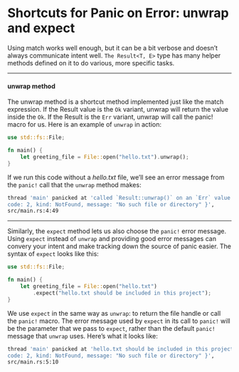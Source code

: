 # Shortcuts for Panic on Error: unwrap and expect

Using match works well enough, but it can be a bit verbose and doesn’t always communicate intent well. `The Result<T, E>` type has many helper methods defined on it to do various, more specific tasks.

----------

#### unwrap method

The unwrap method is a shortcut method implemented just like the match expression. If the Result value is the `Ok` variant, unwrap will return the value inside the `Ok`. If the Result is the `Err` variant, unwrap will call the panic! macro for us. Here is an example of `unwrap` in action:

```rs
use std::fs::File;

fn main() {
    let greeting_file = File::open("hello.txt").unwrap();
}
```

If we run this code without a *hello.txt* file, we’ll see an error message from the `panic!` call that the `unwrap` method makes:

```bash
thread 'main' panicked at 'called `Result::unwrap()` on an `Err` value: Os {
code: 2, kind: NotFound, message: "No such file or directory" }',
src/main.rs:4:49
```

----------


Similarly, the `expect` method lets us also choose the `panic!` error message. Using `expect` instead of `unwrap` and providing good error messages can convery your intent and make tracking down the source of panic easier. The syntax of `expect` looks like this:

```rs
use std::fs::File;

fn main() {
    let greeting_file = File::open("hello.txt")
        .expect("hello.txt should be included in this project");
}
```

We use `expect` in the same way as `unwrap`: to return the file handle or call the `panic!` macro. The error message used by `expect` in its call to `panic!` will be the parameter that we pass to `expect`, rather than the default `panic!` message that `unwrap` uses. Here’s what it looks like:

```bash
thread 'main' panicked at 'hello.txt should be included in this project: Os {
code: 2, kind: NotFound, message: "No such file or directory" }',
src/main.rs:5:10
```

